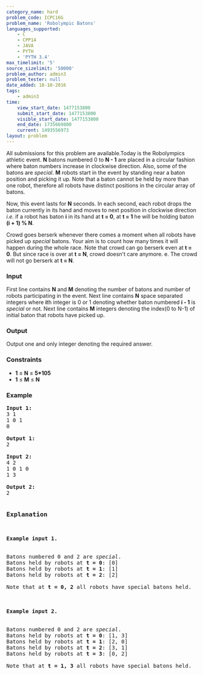 ```yaml
---
category_name: hard
problem_code: ICPC16G
problem_name: 'Robolympic Batons'
languages_supported:
    - C
    - CPP14
    - JAVA
    - PYTH
    - 'PYTH 3.4'
max_timelimit: '5'
source_sizelimit: '50000'
problem_author: admin3
problem_tester: null
date_added: 18-10-2016
tags:
    - admin3
time:
    view_start_date: 1477153800
    submit_start_date: 1477153800
    visible_start_date: 1477153800
    end_date: 1735669800
    current: 1493556973
layout: problem
---
```

All submissions for this problem are available.Today is the Robolympics athletic event. **N** batons numbered 0 to **N - 1** are placed in a circular fashion where baton numbers increase in clockwise direction. Also, some of the batons are _special_. **M** robots start in the event by standing near a baton position and picking it up. Note that a baton cannot be held by more than one robot, therefore all robots have distinct positions in the circular array of batons.

Now, this event lasts for **N** seconds. In each second, each robot drops the baton currently in its hand and moves to next position in clockwise direction _i.e._ if a robot has baton **i** in its hand at **t = 0**, at **t = 1** he will be holding baton **(i + 1) % N**.

Crowd goes berserk whenever there comes a moment when all robots have picked up _special_ batons. Your aim is to count how many times it will happen during the whole race. Note that crowd can go berserk even at **t = 0**. But since race is over at **t = N**, crowd doesn't care anymore. e. The crowd will not go berserk at **t = N**.

### Input

First line contains **N** and **M** denoting the number of batons and number of robots participating in the event. Next line contains **N** space separated integers where **i**th integer is 0 or 1 denoting whether baton numbered **i - 1** is _special_ or not. Next line contains **M** integers denoting the index(0 to N-1) of initial baton that robots have picked up.

### Output

Output one and only integer denoting the required answer.

### Constraints

- **1** ≤ **N** ≤ **5\*105**
- **1** ≤ **M** ≤ **N**

### Example

<pre><b>Input 1:</b>
3 1
1 0 1
0

<b>Output 1:</b>
2

<b>Input 2:</b>
4 2
1 0 1 0
1 3

<b>Output 2:</b>
2

<h3>Explanation</h3>
<p><b>Example input 1.</b> <br></br>
Batons numbered 0 and 2 are <i>special</i>.
Batons held by robots at <b>t = 0</b>: [0]
Batons held by robots at <b>t = 1</b>: [1]
Batons held by robots at <b>t = 2</b>: [2]

Note that at <b>t = 0, 2</b> all robots have special batons held.
<br></br>
<b>Example input 2.</b> <br></br>
Batons numbered 0 and 2 are <i>special</i>.
Batons held by robots at <b>t = 0</b>: [1, 3]
Batons held by robots at <b>t = 1</b>: [2, 0]
Batons held by robots at <b>t = 2</b>: [3, 1]
Batons held by robots at <b>t = 3</b>: [0, 2]

Note that at <b>t = 1, 3</b> all robots have special batons held.
</p>
</pre>